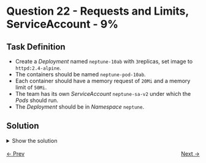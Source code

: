 # Question 22 - Requests and Limits, ServiceAccount - 9%

## Task Definition

- Create a *Deployment* named `neptune-10ab` with `3`replicas, set image to `httpd:2.4-alpine`.
- The containers should be named `neptune-pod-10ab`.
- Each container should have a memory request of `20Mi` and a memory limit of `50Mi`.
- The team has its own *ServiceAccount* `neptune-sa-v2` under which the *Pods* should run.
- The *Deployment* should be in *Namespace* `neptune`.

## Solution

<details>
  <summary>Show the solution</summary>

### Create the initial configuration of the Deployment

```shell
k -n neptune create deploy neptune-10ab --image=httpd:2.4-alpine --replicas=3 --dry-run=client -o yaml > 22.yaml
```

### Edit the YAML file

```yaml
apiVersion: apps/v1
kind: Deployment
metadata:
  labels:
    app: neptune-10ab
  name: neptune-10ab
  namespace: neptune
spec:
  replicas: 3
  selector:
    matchLabels:
      app: neptune-10ab
  strategy: {}
  template:
    metadata:
      labels:
        app: neptune-10ab
    spec:
      serviceAccountName: neptune-sa-v2 # add
      containers:
        - image: httpd:2.4-alpine
          name: neptune-pod-10ab
          resources: 
            limits:
              memory: 50Mi
            requests:
              memory: 20Mi
```

### Apply the YAML

```shell
k apply -f 22.yaml
deployment.apps/neptune-10ab created
```

### Validate the Pods

```shell
k -n neptune get pods -l app=neptune-10ab
NAME                            READY   STATUS    RESTARTS   AGE
neptune-10ab-747558cb5c-ddvgk   1/1     Running   0          6m50s
neptune-10ab-747558cb5c-r49dz   1/1     Running   0          6m50s
neptune-10ab-747558cb5c-v2ntf   1/1     Running   0          6m50s
```

### Validate Deployment Configuration

```shell
k -n neptune describe deployment neptune-10ab | grep Limits: -A5
    Limits:
      memory:  50Mi
    Requests:
      memory:      20Mi
    Environment:   <none>
    Mounts:        <none>
```

## Resources

- [Container resources example](https://kubernetes.io/docs/concepts/configuration/manage-resources-containers/#example-1)

</details>

<br>
<div style="display: flex; justify-content: space-between;">
  <a href="21-networkpolicy-egress-2.md" style="text-align: left;">&larr; Prev</a>
  <a href="" style="text-align: right;">Next &rarr;</a>
</div>